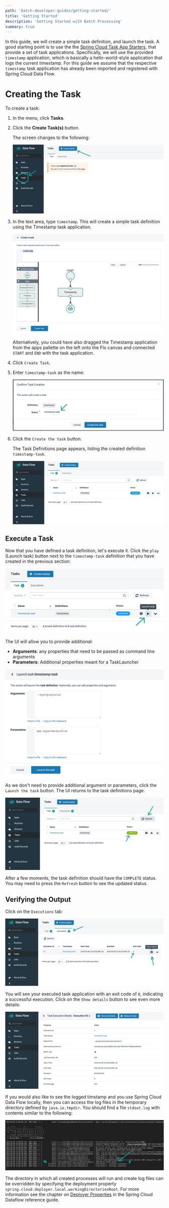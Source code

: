 ```yaml
---
path: 'batch-developer-guides/getting-started/'
title: 'Getting Started'
description: 'Getting Started with Batch Processing'
summary: true
---
```


In this guide, we will create a simple task definition, and launch the task. A good starting point is to use the the [Spring Cloud Task App Starters](https://cloud.spring.io/spring-cloud-task-app-starters/), that provide a set of task applications. Specifically, we will use the provided `timestamp` application, which is basically a hello-world-style application that logs the current timestamp. For this guide we assume that the respective `timestamp` task application has already been imported and registered with Spring Cloud Data Flow.

# Creating the Task

To create a task:

1.  In the menu, click **Tasks**.

2.  Click the **Create Task(s)** button.

    The screen changes to the following:

    ![Create Tasks Page](images/dataflow-task-create-start.png)

3.  In the text area, type `timestamp`. This will create a simple task definition using the Timestamp task application.

    ![Timestamp Task Definition](images/dataflow-task-create-timestamp-task-definition.png)

    Alternatively, you could have also dragged the Timestamp application from the apps pallette on the left onto the Flo canvas and connected `START` and `END` with the task application.

4.  Click `Create Task`.

5.  Enter `timestamp-task` as the name:

    ![Timestamp Task Definition - Enter Name](images/dataflow-task-create-timestamp-task-definition-confirmation.png)

6.  Click the `Create the task` button.

    The Task Definitions page appears, listing the created definition `timestamp-task`.

    ![Timestamp Task Definition List](images/dataflow-task-definitions-list.png)

## Execute a Task

Now that you have defined a task definition, let's execute it. Click the `play` (Launch task) button next to the `timestamp-task` definition that you have created in the previous section:

![Launch Timestamp Task Definition](images/dataflow-task-definitions-click-launch-task.png)

The UI will allow you to provide additional:

- **Arguments**: any properties that need to be passed as command line arguments
- **Parameters**: Additional properties meant for a TaskLauncher

![Launch Task - Provide Arguments or Parameters](images/dataflow-task-definitions-click-launch-task-2.png)

As we don't need to provide additional argument or parameters, click the `Launch the task` button. The UI returns to the task definitions page.

![Task Definitions List with Successful Task Execution](images/dataflow-task-definitions-list-with-task-success.png)

After a few moments, the task definition should have the `COMPLETE` status. You may need to press the `Refresh` button to see the updated status.

## Verifying the Output

Click on the `Executions` tab:

![Task Execution List with Successful Task Execution](images/dataflow-task-execution-result-execution-tab.png)

You will see your executed task application with an exit code of `0`, indicating a successful execution. Click on the `Show details` button to see even more details:

![Task Execution Details with Successful Task Execution](images/dataflow-task-execution-result-execution-details.png)

If you would also like to see the logged timstamp and you use Spring Cloud Data Flow locally, then you can access the log files in the temporary directory defined by `java.io.tmpdir`. You should find a file `stdout.log` with contents similar to the following:

![Task Definitions List with Successful Task Execution](images/dataflow-task-execution-result.png)

<!--NOTE-->

The directory in which all created processes will run and create log files can be overridden by specifying the deployment property `spring.cloud.deployer.local.workingDirectoriesRoot`. For more information see the chapter on [Deployer Properties](https://docs.spring.io/spring-cloud-dataflow/docs/current/reference/htmlsingle/#configuration-local-deployer) in the Spring Cloud Dataflow reference guide.

<!--END_NOTE-->
